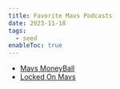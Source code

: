 ```yaml
---
title: Favorite Mavs Podcasts
date: 2023-11-18
tags:
  - seed
enableToc: true
---
```

- [Mavs MoneyBall](https://www.mavsmoneyball.com)
- [Locked On Mavs](https://www.youtube.com/@LockedOnMavericks) 